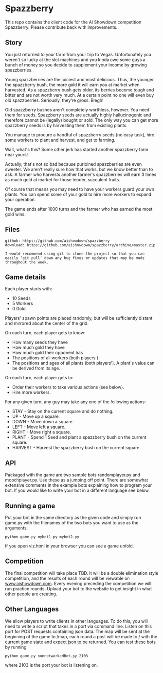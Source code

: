 Spazzberry
=============
This repo contains the client code for the AI Showdown competition Spazzberry.  Please contribute back with improvements.


Story
--------------------------
You just returned to your farm from your trip to Vegas.  Unfortunately you weren't so lucky at the slot machines and you kinda owe some guys a bunch of money so you decide to supplement your income by growing spazzberries.

Young spazzberries are the juiciest and most delicious.  Thus, the younger the spazzberry bush, the more gold it will earn you at market when harvested. As a spazzberry bush gets older, its berries become tough and bitter and are not worth very much.  At a certain point no one will even buy old spazzberries.  Seriously, they're gross.  Blegh!
    
Old spazzberry bushes aren't completely worthless, however.  You need them for seeds.  Spazzberry seeds are actually highly hallucinogenic and therefore cannot be (legally) bought or sold.  The only way you can get more spazzberry seeds is by harvesting them from existing plants.
   
You manage to procure a handful of spazzberry seeds (no easy task), hire some workers to plant and harvest, and get to farming.
   
Wait, what's this? Some other jerk has started another spazzberry farm near yours!
    
Actually, that's not so bad because purloined spazzberries are even sweeter.  We aren't really sure how that works, but we know better than to ask.  A farmer who harvests another farmer's spazzberries will earn 3 times as much gold at market for those tender, succulent fruits.
    
Of course that means you may need to have your workers guard your own plants.  You can spend some of your gold to hire more workers to expand your operation.
    
The game ends after 1000 turns and the farmer who has earned the most gold wins.
   
Files
--------------------------

    github: https://github.com/aishowdown/spazzberry
    download: https://github.com/aishowdown/spazzberry/archive/master.zip

    I would recommend using git to clone the project so that you can easily ‘git pull’ down any bug fixes or updates that may be made throughout the week.

Game details
--------------------------
Each player starts with:
* 10 Seeds
* 5 Workers
* 0 Gold

Players' spawn points are placed randomly, but will be sufficiently distant and mirrored about the center of the grid.

On each turn, each player gets to know:
* How many seeds they have
* How much gold they have
* How much gold their opponent has
* The positions of all workers (both players')
* The positions and ages of all plants (both players').  A plant's value can be derived from its age.

On each turn, each player gets to:
* Order their workers to take various actions (see below).
* Hire more workers.
     
For any given turn, any guy may take any one of the following actions:
* STAY - Stay on the current square and do nothing.
* UP - Move up a square.
* DOWN - Move down a square.
* LEFT - Move left a square.
* RIGHT - Move right a square.
* PLANT - Spend 1 Seed and plant a spazzberry bush on the current square.
* HARVEST - Harvest the spazzberry bush on the current square.
        
API
--------------------------
Packaged with the game are two sample bots randomplayer.py and moochplayer.py.  Use these as a jumping off point.  There are somewhat extensive comments in the example bots explaining how to program your bot.  If you would like to write your bot in a different language see below.

Running a game
--------------------------
Put your bot in the same directory as the given code and simply run game.py with the filenames of the two bots you want to use as the arguments.

    python game.py mybot1.py mybot2.py

If you open viz.html in your browser you can see a game unfold.

Competition
--------------------------
The final competition will take place TBD.  It will be a double elimination style competition, and the results of each round will be viewable on www.aishowdown.com.  Every evening preceding the competition we will run practice rounds.  Upload your bot to the website to get insight in what other people are creating.


Other Languages
--------------------------
We allow players to write clients in other languages.  To do this, you will need to write a script that takes in a port via command line.  Listen on this port for POST requests containing json data.  The map will be sent at the beginning of the game to /map,  each round a post will be made to / with the current game state and expect json to be returned.  You can test these bots by running

    python game.py nonnetworkedBot.py 2103

where 2103 is the port your bot is listening on.







